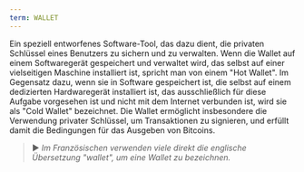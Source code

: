 ```yaml
---
term: WALLET
---
```


Ein speziell entworfenes Software-Tool, das dazu dient, die privaten Schlüssel eines Benutzers zu sichern und zu verwalten. Wenn die Wallet auf einem Softwaregerät gespeichert und verwaltet wird, das selbst auf einer vielseitigen Maschine installiert ist, spricht man von einem "Hot Wallet". Im Gegensatz dazu, wenn sie in Software gespeichert ist, die selbst auf einem dedizierten Hardwaregerät installiert ist, das ausschließlich für diese Aufgabe vorgesehen ist und nicht mit dem Internet verbunden ist, wird sie als "Cold Wallet" bezeichnet. Die Wallet ermöglicht insbesondere die Verwendung privater Schlüssel, um Transaktionen zu signieren, und erfüllt damit die Bedingungen für das Ausgeben von Bitcoins.

> ► *Im Französischen verwenden viele direkt die englische Übersetzung "wallet", um eine Wallet zu bezeichnen.*
